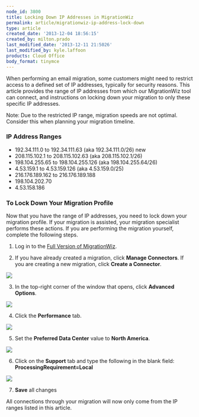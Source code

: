 ```yaml
---
node_id: 3800
title: Locking Down IP Addresses in MigrationWiz
permalink: article/migrationwiz-ip-address-lock-down
type: article
created_date: '2013-12-04 18:56:15'
created_by: milton.prado
last_modified_date: '2013-12-11 21:5026'
last_modified_by: kyle.laffoon
products: Cloud Office
body_format: tinymce
---
```


When performing an email migration, some customers might need to
restrict access to a defined set of IP addresses, typically for security
reasons.  This article provides the range of IP addresses from which our
MigrationWiz tool can connect, and instructions on locking down your
migration to only these specific IP addresses.  

Note: Due to the restricted IP range, migration speeds are not optimal. 
Consider this when planning your migration timeline.  

### IP Address Ranges

-   192.34.111.0 to 192.34.111.63 (aka 192.34.111.0/26) new
-   208.115.102.1 to 208.115.102.63 (aka 208.115.102.1/26)
-   198.104.255.65 to 198.104.255.126 (aka 198.104.255.64/26)
-   4.53.159.1 to 4.53.159.126 (aka 4.53.159.0/25)
-   216.176.189.162 to 216.176.189.188
-   198.104.202.70
-   4.53.158.186

### To Lock Down Your Migration Profile

Now that you have the range of IP addresses, you need to lock down your
migration profile.  If your migration is assisted, your migration
specialist performs these actions.  If you are performing the migration
yourself, complete the following steps.

1. Log in to the [Full Version of
MigrationWiz](http://www.rackspace.com/knowledge_center/article/accessing-the-full-version-of-migrationwiz).

2. If you have already created a migration, click **Manage
Connectors**. If you are creating a new migration, click **Create a
 Connector**.

![](/knowledge_center/sites/default/files/field/image/Step_1.png)

 

3. In the top-right corner of the window that opens, click **Advanced
Options**.

![](/knowledge_center/sites/default/files/field/image/advanced.png)

 

4. Click the **Performance** tab.

![](/knowledge_center/sites/default/files/field/image/Step_3.png)

 

5. Set the **Preferred Data Center** value to **North America**.

![](/knowledge_center/sites/default/files/field/image/Step_4.png)

 

6. Click on the **Support** tab and type the following in the blank
field:  **ProcessingRequirement=Local**

![](/knowledge_center/sites/default/files/field/image/Step_5.png)

 

7. **Save** all changes

All connections through your migration will now only come from the IP
ranges listed in this article. 

 

 

 

